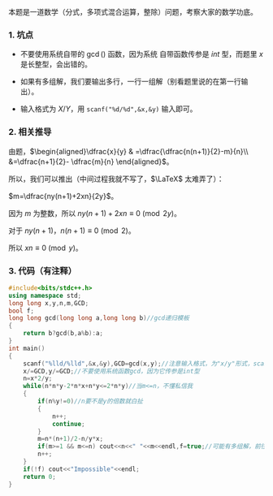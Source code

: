 本题是一道数学（分式，多项式混合运算，整除）问题，考察大家的数学功底。

### 1. 坑点

- 不要使用系统自带的 $\gcd()$ 函数，因为系统 自带函数传参是 $int$ 型，而题里 $x$ 是长整型，会出错的。

- 如果有多组解，我们要输出多行，一行一组解（别看题里说的在第一行输出）。

- 输入格式为 $X/Y$，用 `scanf("%d/%d",&x,&y)` 输入即可。

### 2. 相关推导

由题，$\begin{aligned}\dfrac{x}{y} & =\dfrac{\dfrac{n(n+1)}{2}-m}{n}\\ &=\dfrac{n+1}{2}- \dfrac{m}{n} \end{aligned}$。

所以，我们可以推出（中间过程我就不写了，$\LaTeX$ 太难弄了）：

$m=\dfrac{ny(n+1)+2xn}{2y}$。

因为 $m$ 为整数，所以 $ny(n+1)+2xn\equiv0\pmod{2y}$。

对于 $ny(n+1)$，$n(n+1)\equiv0\pmod{2}$。

所以 $xn\equiv0\pmod{y}$。

### 3. 代码（有注释）

```cpp
#include<bits/stdc++.h>
using namespace std;
long long x,y,n,m,GCD;
bool f;
long long gcd(long long a,long long b)//gcd递归模板 
{
    return b?gcd(b,a%b):a;
}
int main()
{
	scanf("%lld/%lld",&x,&y),GCD=gcd(x,y);//注意输入格式，为"x/y"形式，scanf好用捏 
	x/=GCD,y/=GCD;//不要使用系统函数gcd，因为它传参是int型 
	n=x*2/y;
	while(n*n*y-2*n*x+n*y<=2*n*y)//当m<=n，不懂私信我
	{
		if(n%y!=0)//n要不是y的倍数就白扯 
		{
			n++;
			continue;
		}
		m=n*(n+1)/2-n/y*x;
		if(m>=1 && m<=n) cout<<n<<" "<<m<<endl,f=true;//可能有多组解，前往别急着return 
		n++;
	}
	if(!f) cout<<"Impossible"<<endl; 
	return 0;
}
```
